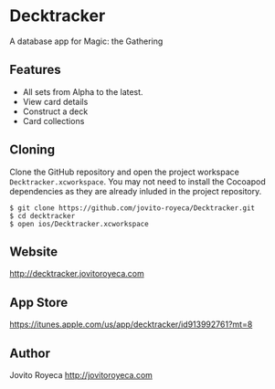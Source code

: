 # Decktracker
A database app for Magic: the Gathering

## Features
* All sets from Alpha to the latest.
* View card details
* Construct a deck
* Card collections

## Cloning

Clone the GitHub repository and open the project workspace `Decktracker.xcworkspace`. You may not need to install the Cocoapod dependencies as they are already inluded in the project repository.

```
$ git clone https://github.com/jovito-royeca/Decktracker.git
$ cd decktracker
$ open ios/Decktracker.xcworkspace
```

## Website

http://decktracker.jovitoroyeca.com

## App Store
https://itunes.apple.com/us/app/decktracker/id913992761?mt=8

## Author
Jovito Royeca http://jovitoroyeca.com

